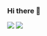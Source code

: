 ### Hi there 👋

![](https://github-readme-stats.vercel.app/api?username=efectn&show_icons=true&count_private=true&theme=darcula)
![](https://github-readme-stats.vercel.app/api/top-langs/?username=efectn&langs_count=8&layout=compact&hide=css,makefile&theme=darcula)
